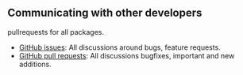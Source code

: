 ## Communicating with other developers

pullrequests for all packages.
- [GitHub issues](https://github.com/wooga/atlas-node-release/issues): All discussions around bugs, feature requests.
- [GitHub pull requests](https://github.com/wooga/atlas-node-release/pulls): All discussions bugfixes, important and new additions.

